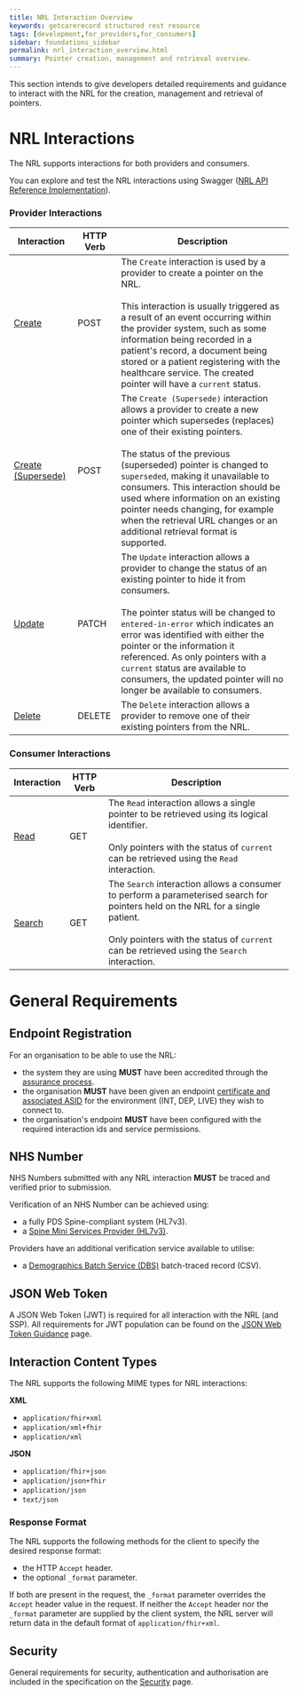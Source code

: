 ```yaml
---
title: NRL Interaction Overview
keywords: getcarerecord structured rest resource
tags: [development,for_providers,for_consumers]
sidebar: foundations_sidebar
permalink: nrl_interaction_overview.html
summary: Pointer creation, management and retrieval overview.
---
```


This section intends to give developers detailed requirements and guidance to interact with the NRL for the creation, management and retrieval of pointers.

# NRL Interactions

The NRL supports interactions for both providers and consumers.

You can explore and test the NRL interactions using Swagger ([NRL API Reference Implementation](https://data.developer.nhs.uk/nrls-ri/index.html)).

### Provider Interactions

|Interaction|HTTP Verb|Description|
|-----------|---------|-----------|
|[Create](api_interaction_create.html)|POST| The `Create` interaction is used by a provider to create a pointer on the NRL. <br /><br />This interaction is usually triggered as a result of an event occurring within the provider system, such as some information being recorded in a patient's record, a document being stored or a patient registering with the healthcare service. The created pointer will have a `current` status. |
|[Create (Supersede)](api_interaction_supersede.html)|POST| The `Create (Supersede)` interaction allows a provider to create a new pointer which supersedes (replaces) one of their existing pointers.<br /><br />The status of the previous (superseded) pointer is changed to `superseded`, making it unavailable to consumers. This interaction should be used where information on an existing pointer needs changing, for example when the retrieval URL changes or an additional retrieval format is supported. |
|[Update](api_interaction_update.html)|PATCH| The `Update` interaction allows a provider to change the status of an existing pointer to hide it from consumers.<br /><br />The pointer status will be changed to `entered-in-error` which indicates an error was identified with either the pointer or the information it referenced. As only pointers with a `current` status are available to consumers, the updated pointer will no longer be available to consumers. |
|[Delete](api_interaction_delete.html)|DELETE| The `Delete` interaction allows a provider to remove one of their existing pointers from the NRL. |

### Consumer Interactions

|Interaction|HTTP Verb|Description|
|-----------|---------|-----------|
|[Read](api_interaction_read.html)|GET| The `Read` interaction allows a single pointer to be retrieved using its logical identifier.<br /><br />Only pointers with the status of `current` can be retrieved using the `Read` interaction. |
|[Search](api_interaction_search.html)|GET| The `Search` interaction allows a consumer to perform a parameterised search for pointers held on the NRL for a single patient.<br /><br />Only pointers with the status of `current` can be retrieved using the `Search` interaction. |

# General Requirements

## Endpoint Registration

For an organisation to be able to use the NRL:
- the system they are using **MUST** have been accredited through the [assurance process](assurance.html).
- the organisation **MUST** have been given an endpoint [certificate and associated ASID](guidance_security.html) for the environment (INT, DEP, LIVE) they wish to connect to.
- the organisation's endpoint **MUST** have been configured with the required interaction ids and service permissions.

## NHS Number

NHS Numbers submitted with any NRL interaction **MUST** be traced and verified prior to submission.

Verification of an NHS Number can be achieved using:
- a fully PDS Spine-compliant system (HL7v3).
- a [Spine Mini Services Provider (HL7v3)](https://nhsconnect.github.io/spine-smsp/).

Providers have an additional verification service available to utilise:
- a [Demographics Batch Service (DBS)](https://digital.nhs.uk/services/national-back-office-for-the-personal-demographics-service/demographics-batch-service-bureau) batch-traced record (CSV).

## JSON Web Token

A JSON Web Token (JWT) is required for all interaction with the NRL (and SSP). All requirements for JWT population can be found on the [JSON Web Token Guidance](guidance_jwt.html) page.

## Interaction Content Types

The NRL supports the following MIME types for NRL interactions:

**XML**
- `application/fhir+xml`
- `application/xml+fhir`
- `application/xml`

**JSON**
- `application/fhir+json`
- `application/json+fhir`
- `application/json`
- `text/json`

### Response Format

The NRL supports the following methods for the client to specify the desired response format:
- the HTTP `Accept` header.
- the optional `_format` parameter.

If both are present in the request, the `_format` parameter overrides the `Accept` header value in the request. If neither the `Accept` header nor the `_format` parameter are supplied by the client system, the NRL server will return data in the default format of `application/fhir+xml`.

## Security

General requirements for security, authentication and authorisation are included in the specification on the [Security](guidance_security.html) page.
